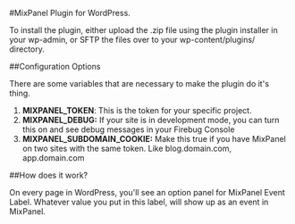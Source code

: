 #MixPanel Plugin for WordPress. 

To install the plugin, either upload the .zip file using the plugin installer in your wp-admin, or
SFTP the files over to your wp-content/plugins/ directory.

##Configuration Options

There are some variables that are necessary to make the plugin do it's thing. 

1. **MIXPANEL_TOKEN**: This is the token for your specific project. 
1. **MIXPANEL_DEBUG:** If your site is in development mode, you can turn this on and see debug messages in your Firebug Console
1. **MIXPANEL_SUBDOMAIN_COOKIE:** Make this true if you have MixPanel on two sites with the same token. Like blog.domain.com, app.domain.com 

##How does it work? 

On every page in WordPress, you'll see an option panel for MixPanel Event Label. Whatever value you put in this label, will
show up as an event in MixPanel.